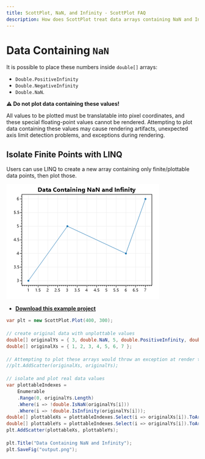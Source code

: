 ```yaml
---
title: ScottPlot, NaN, and Infinity - ScottPlot FAQ
description: How does ScottPlot treat data arrays containing NaN and Infinity? Not well! Do not use these values in your data.
---
```


# Data Containing `NaN`

It is possible to place these numbers inside `double[]` arrays:
* `Double.PositiveInfinity`
* `Double.NegativeInfinity`
* `Double.NaN`. 

**⚠️ Do not plot data containing these values!** 

All values to be plotted must be translatable into pixel coordinates, and these special floating-point values cannot be rendered. Attempting to plot data containing these values may cause rendering artifacts, unexpected axis limit detection problems, and exceptions during rendering.

## Isolate Finite Points with LINQ

Users can use LINQ to create a new array containing only finite/plottable data points, then plot those.

<div class="text-center">

![](src/ConsoleDemo/output.png)

</div>

* [**Download this example project**](https://github.com/ScottPlot/Website/tree/main/src/faq/nan/src/)

```cs
var plt = new ScottPlot.Plot(400, 300);

// create original data with unplottable values
double[] originalYs = { 3, double.NaN, 5, double.PositiveInfinity, double.NegativeInfinity, 4, 6 };
double[] originalXs = { 1, 2, 3, 4, 5, 6, 7 };

// Attempting to plot these arrays would throw an exception at render time
//plt.AddScatter(originalXs, originalYs);

// isolate and plot real data values
var plottableIndexes =
    Enumerable
    .Range(0, originalYs.Length)
    .Where(i => !double.IsNaN(originalYs[i]))
    .Where(i => !double.IsInfinity(originalYs[i]));
double[] plottableXs = plottableIndexes.Select(i => originalXs[i]).ToArray();
double[] plottableYs = plottableIndexes.Select(i => originalYs[i]).ToArray();
plt.AddScatter(plottableXs, plottableYs);

plt.Title("Data Containing NaN and Infinity");
plt.SaveFig("output.png");
```